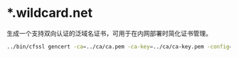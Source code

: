 # *.wildcard.net

生成一个支持双向认证的泛域名证书，可用于在内网部署时简化证书管理。

```sh
../bin/cfssl gencert -ca=../ca/ca.pem -ca-key=../ca/ca-key.pem -config=../ca-config.json csr.json | cfssljson -bare wildcard.net
```
